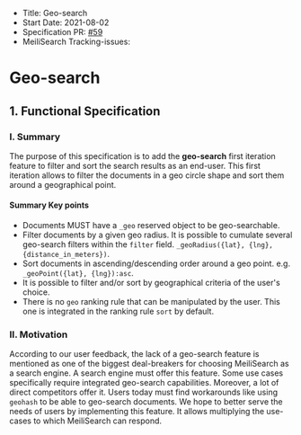- Title: Geo-search
- Start Date: 2021-08-02
- Specification PR: [#59](https://github.com/meilisearch/specifications/pull/59)
- MeiliSearch Tracking-issues:

# Geo-search

## 1. Functional Specification

### I. Summary

The purpose of this specification is to add the **geo-search** first iteration feature to filter and sort the search results as an end-user. This first iteration allows to filter the documents in a geo circle shape and sort them around a geographical point.

#### Summary Key points

- Documents MUST have a `_geo` reserved object to be geo-searchable.
- Filter documents by a given geo radius. It is possible to cumulate several geo-search filters within the `filter` field. `_geoRadius({lat}, {lng}, {distance_in_meters})`.
- Sort documents in ascending/descending order around a geo point. e.g. `_geoPoint({lat}, {lng}):asc`.
- It is possible to filter and/or sort by geographical criteria of the user's choice.
- There is no `geo` ranking rule that can be manipulated by the user. This one is integrated in the ranking rule `sort` by default.

### II. Motivation

According to our user feedback, the lack of a geo-search feature is mentioned as one of the biggest deal-breakers for choosing MeiliSearch as a search engine. A search engine must offer this feature. Some use cases specifically require integrated geo-search capabilities. Moreover, a lot of direct competitors offer it. Users today must find workarounds like using `geohash` to be able to geo-search documents. We hope to better serve the needs of users by implementing this feature. It allows multiplying the use-cases to which MeiliSearch can respond.